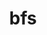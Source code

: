 ---
title: "bfs"
layout: cache
categories: [package, develop]
meta: {"versions": ["3.1.1"], "compilers": ["gcc@=7.5.0"], "oss": ["ubuntu18.04"], "platforms": ["linux"], "targets": ["x86_64_v3"], "stacks": ["developer-tools", "root"], "num_specs": 3, "num_specs_by_stack": {"root": 3, "developer-tools": 3}}
spec_details: [{"hash": "evwf6iumc2da5pilhv5q6jo6c2xorprr", "compiler": "gcc@=7.5.0", "versions": ["3.1.1"], "os": "ubuntu18.04", "platform": "linux", "target": "x86_64_v3", "variants": ["build_system=makefile"], "stacks": ["root", "developer-tools"], "size": "-", "tarball": "https://binaries.spack.io/develop/build_cache/linux-ubuntu18.04-x86_64_v3/gcc-7.5.0/bfs-3.1.1/linux-ubuntu18.04-x86_64_v3-gcc-7.5.0-bfs-3.1.1-evwf6iumc2da5pilhv5q6jo6c2xorprr.spack"}, {"hash": "a7rbzq67f3b5bbpooesmken33hirrjtq", "compiler": "gcc@=7.5.0", "versions": ["3.1.1"], "os": "ubuntu18.04", "platform": "linux", "target": "x86_64_v3", "variants": ["build_system=makefile"], "stacks": ["root", "developer-tools"], "size": "-", "tarball": "https://binaries.spack.io/develop/build_cache/linux-ubuntu18.04-x86_64_v3/gcc-7.5.0/bfs-3.1.1/linux-ubuntu18.04-x86_64_v3-gcc-7.5.0-bfs-3.1.1-a7rbzq67f3b5bbpooesmken33hirrjtq.spack"}, {"hash": "ycrr2tva3n4mm2fqqeqaxbp3yvzsfwsn", "compiler": "gcc@=7.5.0", "versions": ["3.1.1"], "os": "ubuntu18.04", "platform": "linux", "target": "x86_64_v3", "variants": ["build_system=makefile"], "stacks": ["root", "developer-tools"], "size": "-", "tarball": "https://binaries.spack.io/develop/build_cache/linux-ubuntu18.04-x86_64_v3/gcc-7.5.0/bfs-3.1.1/linux-ubuntu18.04-x86_64_v3-gcc-7.5.0-bfs-3.1.1-ycrr2tva3n4mm2fqqeqaxbp3yvzsfwsn.spack"}]
---